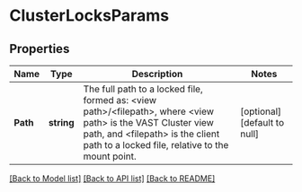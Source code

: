 # ClusterLocksParams

## Properties
Name | Type | Description | Notes
------------ | ------------- | ------------- | -------------
**Path** | **string** | The full path to a locked file, formed as: &lt;view path&gt;/&lt;filepath&gt;, where &lt;view path&gt; is the VAST Cluster view path, and &lt;filepath&gt; is the client path to a locked file, relative to the mount point. | [optional] [default to null]

[[Back to Model list]](../README.md#documentation-for-models) [[Back to API list]](../README.md#documentation-for-api-endpoints) [[Back to README]](../README.md)


